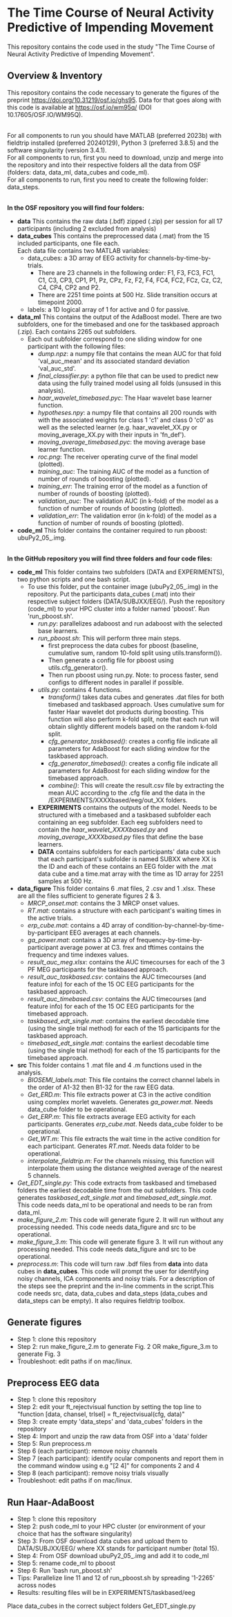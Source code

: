 # The Time Course of Neural Activity Predictive of Impending Movement
 This repository contains the code used in the study "The Time Course of Neural Activity Predictive of Impending Movement".
## Overview & Inventory
 This repository contains the code necessary to generate the figures of the preprint https://doi.org/10.31219/osf.io/ghs95. Data for that goes along with this code is available at https://osf.io/wm95q/ (DOI 10.17605/OSF.IO/WM95Q).<br><br>
 
 For all components to run you should have MATLAB (preferred 2023b) with fieldtrip installed (preferred 20240129), Python 3 (preferred 3.8.5) and the software singularity (version 3.4.1).<br>
 For all components to run, first you need to download, unzip and merge into the repository and into their respective folders all the data from OSF (folders: data, data_ml, data_cubes and code_ml).<br>
 For all components to run, first you need to create the following folder: data_steps.<br><br>
 
 **In the OSF repository you will find four folders:** <br>
 * **data** This contains the raw data (.bdf) zipped (.zip) per session for all 17 participants (including 2 excluded from analysis)
 * **data_cubes** This contains the preprocessed data (.mat) from the 15 included participants, one file each.<br>
   Each data file contains two MATLAB variables:
   * data_cubes: a 3D array of EEG activity for channels-by-time-by-trials.
     * There are 23 channels in the following order: F1, F3, FC3, FC1, C1, C3, CP3, CP1, P1, Pz, CPz, Fz, F2, F4, FC4, FC2, FCz, Cz, C2, C4, CP4, CP2 and P2.
     * There are 2251 time points at 500 Hz. Slide transition occurs at timepoint 2000.
   * labels: a 1D logical array of 1 for active and 0 for passive.
 * **data_ml** This contains the output of the AdaBoost model. There are two subfolders, one for the timebased and one for the taskbased approach (.zip). Each contains 2265 out subfolders.
   * Each out subfolder correspond to one sliding window for one participant with the following files:
     * _dump.npz_: a numpy file that contains the mean AUC for that fold 'val_auc_mean' and its associated standard deviation 'val_auc_std'.
     * _final_classifier.py_: a python file that can be used to predict new data using the fully trained model using all folds (unsused in this analysis).
     * _haar_wavelet_timebased.pyc_: The Haar wavelet base learner function.
     * _hypotheses.npy_: a numpy file that contains all 200 rounds with with the associated weights for class 1 'c1' and class 0 'c0' as well as the selected learner (e.g. haar_wavelet_XX.py or moving_average_XX.py with their inputs in 'fn_def').
     * _moving_average_timebased.pyc_: the moving average base learner function.
     * _roc.png_: The receiver operating curve of the final model (plotted).
     * _training_auc_: The training AUC of the model as a function of number of rounds of boosting (plotted).
     * _training_err_: The training error of the model as a function of number of rounds of boosting (plotted).
     * _validation_auc_: The validation AUC (in k-fold) of the model as a function of number of rounds of boosting (plotted).
     * _validation_err_: The validation error (in k-fold) of the model as a function of number of rounds of boosting (plotted).
 * **code_ml** This folder contains the container required to run pboost: ubuPy2_05_.img.<br><br>

**In the GitHub repository you will find three folders and four code files:** <br>
* **code_ml** This folder contains two subfolders (DATA and EXPERIMENTS), two python scripts and one bash script.<br>
  * To use this folder, put the container image (ubuPy2_05_.img) in the repository. Put the participants data_cubes (.mat) into their respective subject folders (DATA/SUBJXX/EEG/). Push the repository (code_ml) to your HPC cluster into a folder named 'pboost'. Run 'run_pboost.sh'.
    * _run.py_: parallelizes adaboost and run adaboost with the selected base learners.
    * _run_pboost.sh_: This will perform three main steps.
      * first preprocess the data cubes for pboost (baseline, cumulative sum, random 10-fold split using utils.transform()).
      * Then generate a config file for pboost using utils.cfg_generator().
      * Then run pboost using run.py. Note: to process faster, send configs to different nodes in parallel if possible. 
    * _utils.py_: contains 4 functions.
      * _transform()_ takes data cubes and generates .dat files for both timebased and taskbased approach. Uses cumulative sum for faster Haar wavelet dot products during boosting. This function will also perform k-fold split, note that each run will obtain slightly different models based on the random k-fold split.
      * _cfg_generator_taskbased()_: creates a config file indicate all parameters for AdaBoost for each sliding window for the taskbased approach.
      * _cfg_generator_timebased()_: creates a config file indicate all parameters for AdaBoost for each sliding window for the timebased approach.
      * _combine()_: This will create the result.csv file by extracting the mean AUC according to the .cfg file and the data in the /EXPERIMENTS/XXXXbased/eeg/out_XX folders.
    * **EXPERIMENTS** contains the outputs of the model. Needs to be structured with a timebased and a taskbased subfolder each containing an eeg subfolder. Each eeg subfolders need to contain the _haar_wavelet_XXXXbased.py_ and _moving_average_XXXXbased.py_ files that define the base learners.
    * **DATA** contains subfolders for each participants' data cube such that each participant's subfolder is named SUBXX where XX is the ID and each of these contains an EEG folder with the .mat data cube and a time.mat array with the time as 1D array for 2251 samples at 500 Hz.
* **data_figure** This folder contains 6 .mat files, 2 .csv and 1 .xlsx. These are all the files sufficient to generate figures 2 & 3.
  * _MRCP_onset.mat_: contains the 3 MRCP onset values.
  * _RT.mat_: contains a structure with each participant's waiting times in the active trials.
  * _erp_cube.mat_: contains a 4D array of condition-by-channel-by-time-by-participant EEG averages at each channels.
  * _ga_power.mat_: contains a 3D array of frequency-by-time-by-participant average power at C3. frex and tftimes contains the frequency and time indexes values.
  * _result_auc_meg.xlsx_: contains the AUC timecourses for each of the 3 PF MEG participants for the taskbased approach.
  * _result_auc_taskbased.csv_: contains the AUC timecourses (and feature info) for each of the 15 OC EEG participants for the taskbased approach.
  * _result_auc_timebased.csv_: contains the AUC timecourses (and feature info) for each of the 15 OC EEG participants for the timebased approach.
  * _taskbased_edt_single.mat_: contains the earliest decodable time (using the single trial method) for each of the 15 participants for the taskbased approach.
  * _timebased_edt_single.mat_: contains the earliest decodable time (using the single trial method) for each of the 15 participants for the timebased approach.
* **src** This folder contains 1 .mat file and 4 .m functions used in the analysis.
  * _BIOSEMI_labels.mat_: This file contains the correct channel labels in the order of A1-32 then B1-32 for the raw EEG data.
  * _Get_ERD.m_: This file extracts power at C3 in the active condition using complex morlet wavelets. Generates _ga_power.mat_. Needs data_cube folder to be operational.
  * _Get_ERP.m_: This file extracts average EEG activity for each participants. Generates _erp_cube.mat_. Needs data_cube folder to be operational.
  * _Get_WT.m_: This file extracts the wait time in the active condition for each participant. Generates _RT.mat_. Needs data folder to be operational.
  * _interpolate_fieldtrip.m_: For the channels missing, this function will interpolate them using the distance weighted average of the nearest 5 channels.
* _Get_EDT_single.py_: This code extracts from taskbased and timebased folders the earliest decodable time from the out subfolders. This code generates _taskbased_edt_single.mat_ and _timebased_edt_single.mat_. This code needs data_ml to be operational and needs to be ran from data_ml.
* _make_figure_2.m_: This code will generate figure 2. It will run without any processing needed. This code needs data_figure and src to be operational.
* _make_figure_3.m_: This code will generate figure 3. It will run without any processing needed. This code needs data_figure and src to be operational.
* _preprocess.m_: This code will turn raw .bdf files from **data** into data cubes in **data_cubes**. This code will prompt the user for identifying noisy channels, ICA components and noisy trials. For a description of the steps see the preprint and the in-line comments in the script.This code needs src, data, data_cubes and data_steps (data_cubes and data_steps can be empty). It also requires fieldtrip toolbox.
  

## Generate figures

* Step 1: clone this repository
* Step 2: run make_figure_2.m to generate Fig. 2 OR make_figure_3.m to generate Fig. 3
* Troubleshoot: edit paths if on mac/linux. 

## Preprocess EEG data

* Step 1: clone this repository
* Step 2: edit your ft_rejectvisual function by setting the top line to "function [data, chansel, trlsel] = ft_rejectvisual(cfg, data)"
* Step 3: create empty 'data_steps' and 'data_cubes' folders in the repository
* Step 4: Import and unzip the raw data from OSF into a 'data' folder
* Step 5: Run preprocess.m
* Step 6 (each participant): remove noisy channels
* Step 7 (each participant): identify ocular components and report them in the command window using e.g "[2 4]" for components 2 and 4
* Step 8 (each participant): remove noisy trials visually
* Troubleshoot: edit paths if on mac/linux. 
 
## Run Haar-AdaBoost

* Step 1: clone this repository
* Step 2: push code_ml to your HPC cluster (or environment of your choice that has the software singularity)
* Step 3: From OSF download data cubes and upload them to DATA/SUBJXX/EEG/ where XX stands for participant number (total 15).
* Step 4: From OSF download ubuPy2_05_.img and add it to code_ml
* Step 5: rename code_ml to pboost
* Step 6: Run 'bash run_pboost.sh'
* Tips: Parallelize line 11 and 12 of run_pboost.sh by spreading '1-2265' across nodes
* Results: resulting files will be in EXPERIMENTS/taskbased/eeg

Place data_cubes in the correct subject folders
Get_EDT_single.py
